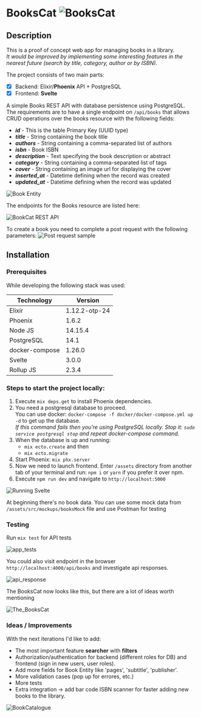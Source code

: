 # BooksCat ![BooksCat](https://res.cloudinary.com/maxie7/image/upload/c_scale,w_80/v1636894258/doc_helpers/iu_yrc7bx.png)

## Description
This is a proof of concept web app for managing books in a library.  
*It would be improved by implementing some interesting features in the nearest future (search by title, category, author or by ISBN).*

The project consists of two main parts:
- [x] Backend: Elixir/**Phoenix** API + PostgreSQL  
- [x] Frontend: **Svelte**  

A simple Books REST API with database persistence using PostgreSQL.  
The requirements are to have a single endpoint on `/api/books` that allows CRUD operations over the books resource with the following fields:

- ***id*** - This is the table Primary Key (UUID type)
- ***title*** - String containing the book title
- ***authors*** - String containing a comma-separated list of authors
- ***isbn*** - Book ISBN
- ***description*** - Text specifying the book description or abstract
- ***category*** - String containing a comma-separated list of tags
- ***cover*** - String containing an image url for displaying the cover
- ***inserted_at*** - Datetime defining when the record was created
- ***updated_at*** - Datetime defining when the record was updated

![Book Entity](https://res.cloudinary.com/maxie7/image/upload/v1636900709/doc_helpers/book_entity.png)  

The endpoints for the Books resource are listed here:

![BookCat REST API](https://res.cloudinary.com/maxie7/image/upload/v1636901011/doc_helpers/books_rest_api_crud.png)

To create a book you need to complete a post request with the following parameters:
![Post request sample](https://res.cloudinary.com/maxie7/image/upload/v1636901325/doc_helpers/books_postman_post_example.png)

## Installation

### Prerequisites
While developing the following stack was used:

  | Technology | Version |
  |---|------|
  | Elixir | 1.12.2-otp-24 |
  | Phoenix | 1.6.2 |
  | Node JS  | 14.15.4 |
  | PostgreSQL | 14.1 |
  | docker-compose | 1.26.0 |
  | Svelte | 3.0.0 |
  | Rollup JS | 2.3.4 |

### Steps to start the project locally:
1. Execute `mix deps.get` to install Phoenix dependencies.
2. You need a postgresql database to proceed.  
You can use docker: `docker-compose -f docker/docker-compose.yml up -d` to get up the database.  
*If this command fails then you're using PostgreSQL locally. Stop it: `sudo service postgresql stop` and repeat docker-compose command.*
3. When the database is up and running:
    - `mix ecto.create` and then 
    - `mix ecto.migrate`
4. Start Phoenix: `mix phx.server`
5. Now we need to launch frontend. Enter `/assets` directory from another tab of your terminal and run: `npm i` or `yarn` if you prefer it over npm.
6. Execute `npm run dev` and navigate to `http://localhost:5000`

![Running Svelte](https://res.cloudinary.com/maxie7/image/upload/v1636904602/doc_helpers/svelte_start_up.png)

At beginning there's no book data. You can use some mock data from `/assets/src/mockups/booksMock` file and use Postman for testing

### Testing
Run `mix test` for API tests

![app_tests](https://res.cloudinary.com/maxie7/image/upload/v1636905757/doc_helpers/mix_test.png)

You could also visit endpoint in the browser `http://localhost:4000/api/books` and investigate api responses.

![api_response](https://res.cloudinary.com/maxie7/image/upload/v1636906091/doc_helpers/json_api_response_localhost.png)

The BooksCat now looks like this, but there are a lot of ideas worth mentioning

![The_BooksCat](https://res.cloudinary.com/maxie7/image/upload/v1638354198/doc_helpers/books_cat_sample.png)

### Ideas / Improvements 

With the next iterations I'd like to add:
  - The most important feature **searcher** with **filters**
  - Authorization/authentication for backend (different roles for DB) and frontend (sign in new users, user roles).
  - Add more fields for Book Entity like 'pages', 'subtitle', 'publisher'.
  - More validation cases (pop up for errores, etc.)
  - More tests
  - Extra integration -> add bar code ISBN scanner for faster adding new books to the library.


![BookCatalogue](https://res.cloudinary.com/maxie7/image/upload/v1636908141/doc_helpers/cat-th.png)

